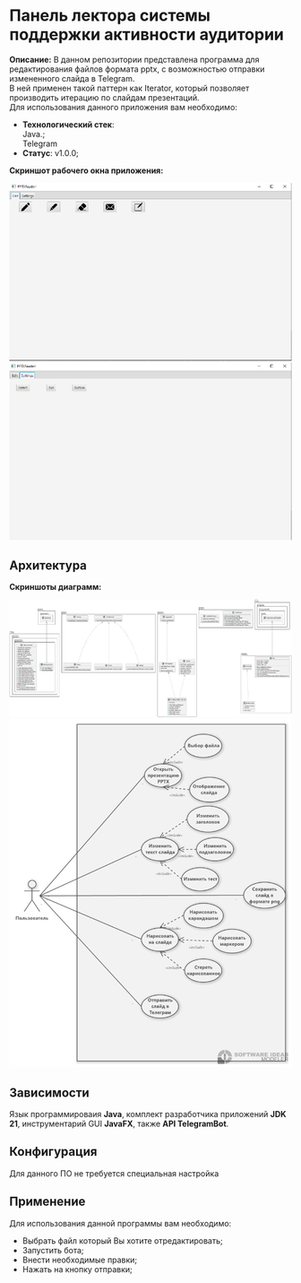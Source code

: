 # Панель лектора системы поддержки активности аудитории 
**Описание:** В данном репозитории представлена программа для редактирования файлов формата pptx, с возможностью отправки измененного слайда в Telegram.<br>
В ней применен такой паттерн как Iterator, который позволяет производить итерацию по слайдам презентаций.<br>
Для использования данного приложения вам необходимо:
* **Технологический стек**:<br> Java.;<br> Telegram 
* **Статус**: v1.0.0;

**Скриншот рабочего окна приложения:**

![**Скриншот главного окна приложения:**](pictures/edit.png)<br>
![**Скриншот окна настроек приложения:**](pictures/settings.png)
## Архитектура
**Скриншоты диаграмм:**

![**Скриншот диаграммы классов:**](pictures/classdiagram.png)
![**Скриншот диаграммы вариантов использования:**](pictures/usecase.png)
## Зависимости
Язык программироваия **Java**, комплект разработчика приложений **JDK 21**, инструментарий GUI **JavaFX**, также **API TelegramBot**. 
## Конфигурация
Для данного ПО не требуется специальная настройка
## Применение
Для использования данной программы вам необходимо:
* Выбрать файл который Вы хотите отредактировать;
* Запустить бота;
* Внести необходимые правки;
* Нажать на кнопку отправки;


